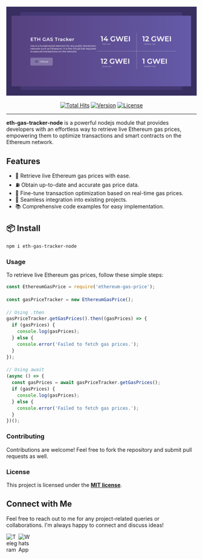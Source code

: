 <p align="center">
    <img src="https://raw.githubusercontent.com/NumairAwan/eth-gas-tracker-node/main/art/screenshot.png" width="600" alt="Eth Gas Tracker Nodejs">
    <p align="center">
        <a href="http://hits.dwyl.com/NumairAwan/eth-gas-tracker-node"><img alt="Total Hits" src="https://hits.dwyl.com/NumairAwan/eth-gas-tracker-node.svg?style=flat-square"></a>
        <a href="https://www.npmjs.com/package/eth-gas-tracker-node"><img alt="Version" src="https://img.shields.io/npm/v/eth-gas-tracker-node?logo=npm&style=flat-square"></a>
        <a href="https://github.com/NumairAwan/eth-gas-tracker-node"><img alt="License" src="https://img.shields.io/github/license/numairawan/eth-gas-tracker-node"></a>
    </p>
</p>

------
**eth-gas-tracker-node** is a powerful nodejs module that provides developers with an effortless way to retrieve live Ethereum gas prices, empowering them to optimize transactions and smart contracts on the Ethereum network.

## Features

- 🚀 Retrieve live Ethereum gas prices with ease.
- ⛽️ Obtain up-to-date and accurate gas price data.
- 💪 Fine-tune transaction optimization based on real-time gas prices.
- 🤝 Seamless integration into existing projects.
- 📚 Comprehensive code examples for easy implementation.

## 📦 Install

```sh
npm i eth-gas-tracker-node
```

### Usage
To retrieve live Ethereum gas prices, follow these simple steps:

```js
const EthereumGasPrice = require('ethereum-gas-price');

const gasPriceTracker = new EthereumGasPrice();

// Using .then
gasPriceTracker.getGasPrices().then((gasPrices) => {
  if (gasPrices) {
    console.log(gasPrices);
  } else {
    console.error('Failed to fetch gas prices.');
  }
});

// Using await
(async () => {
  const gasPrices = await gasPriceTracker.getGasPrices();
  if (gasPrices) {
    console.log(gasPrices);
  } else {
    console.error('Failed to fetch gas prices.');
  }
})();
```

### Contributing
Contributions are welcome! Feel free to fork the repository and submit pull requests as well.

### License
This project is licensed under the **[MIT license](https://opensource.org/licenses/MIT)**.


## Connect with Me

Feel free to reach out to me for any project-related queries or collaborations. I'm always happy to connect and discuss ideas!

[<img align="left" alt="Telegram" width="32px" src="https://upload.wikimedia.org/wikipedia/commons/8/82/Telegram_logo.svg" />](https://t.me/NumairAwan)
[<img align="left" alt="WhatsApp" width="32px" src="https://upload.wikimedia.org/wikipedia/commons/thumb/6/6b/WhatsApp.svg/512px-WhatsApp.svg.png?20220228223904" />](https://wa.me/+923164700904)

